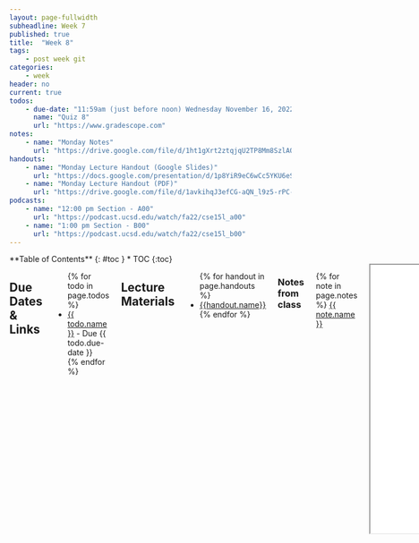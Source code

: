 ```yaml
---
layout: page-fullwidth
subheadline: Week 7
published: true
title:  "Week 8"
tags:
    - post week git
categories:
    - week
header: no
current: true
todos:
    - due-date: "11:59am (just before noon) Wednesday November 16, 2022"
      name: "Quiz 8"
      url: "https://www.gradescope.com"
notes:
    - name: "Monday Notes"
      url: "https://drive.google.com/file/d/1ht1gXrt2ztqjqU2TP8Mm8SzlAQXiSTS-"
handouts:
    - name: "Monday Lecture Handout (Google Slides)"
      url: "https://docs.google.com/presentation/d/1p8YiR9eC6wCc5YKU6eSjKG8OjajSC3p_3nhTqaXItkM"
    - name: "Monday Lecture Handout (PDF)"
      url: "https://drive.google.com/file/d/1avkihqJ3efCG-aQN_l9z5-rPC-FplBbi/view?usp=share_link"
podcasts:
    - name: "12:00 pm Section - A00"
      url: "https://podcast.ucsd.edu/watch/fa22/cse15l_a00"
    - name: "1:00 pm Section - B00"
      url: "https://podcast.ucsd.edu/watch/fa22/cse15l_b00"
---
```


<div class="row">
<div class="medium-4 medium-push-8 columns" markdown="1">
<div class="panel radius fixed-toc"  data-options="sticky_on:large" markdown="1">
**Table of Contents**
{: #toc }
*  TOC
{:toc}
</div>
</div><!-- /.medium-4.columns -->

<div class="medium-8 medium-pull-4 columns" markdown="1">

## Due Dates & Links
<ul>
{% for todo in page.todos %}
<li><a href="{{ todo.url }}">{{ todo.name }}</a> - Due {{ todo.due-date }}</li>
{% endfor %}
</ul>

## Lecture Materials
<ul>
{% for handout in page.handouts %}
<li><a href="{{handout.url}}">{{handout.name}}</a></li>
{% endfor %}
</ul>

### Notes from class
{% for note in page.notes %}
<a href="{{ note.url }}">{{ note.name }}</a>
<iframe src="{{ note.url }}/preview" width="640" height="480" allow="autoplay"></iframe>
{% endfor %}

### Links to Podcast
**Note:** Links will require you to log in as a UCSD student
<ul>
{% for link in page.podcasts %} 
<li><a href="{{link.url}}">{{link.name}}</a></li>
{% endfor %}
</ul>

## Lab Tasks

In this week's lab you'll practice _remote collaboration_ via _code review_.
In-person attendance is not required. You'll get participation credit by
completing a more detailed Gradescope assignment where you give feedback on one
of your classmates' repositories from lab 7.

Some staff will be available during lab times to help if you have questions.
You can treat this help time as open office hours and ask about anything,
whether about this lab, completing the next lab report, practicing a skill demo
redo, or other past work.

A common task in programming is _code review_, where you review someone's
solution to a problem and try to identify improvements. Code review has another
role in team-based software projects, which is to _share knowledge_ about code
between members of the team who may be working semi-independently. This makes
code review a great task for us in class, as both you and the student whose
code you're reviewing have the opportunity to learn.

The prompts for the code review are in [this Gradescope
assignment](https://www.gradescope.com/courses/438340/assignments/2443363).
Follow those prompts to complete the lab. Briefly, you will:

- Find which repository you are assigned at [this Piazza post – will have this
  list soon!](https://piazza.com/class/l7pbb88wlepvh/post/493)
- Download, build, and try running it
- Describe something you learned from reading the code
- Describe an improvement to make to the code
- Give other open-ended feedback about the code
